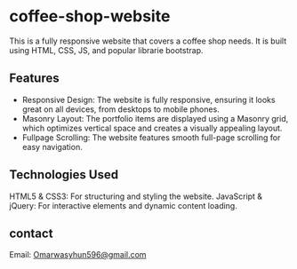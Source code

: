 # coffee-shop-website
This is a fully responsive website that covers a coffee shop needs.  It is built using HTML, CSS, JS, and popular librarie bootstrap.

## Features
- Responsive Design: The website is fully responsive, ensuring it looks great on all devices, from desktops to mobile phones.
- Masonry Layout: The portfolio items are displayed using a Masonry grid, which optimizes vertical space and creates a visually appealing layout.
- Fullpage Scrolling: The website features smooth full-page scrolling for easy navigation.

## Technologies Used
HTML5 & CSS3: For structuring and styling the website.
JavaScript & jQuery: For interactive elements and dynamic content loading.

## contact
Email: Omarwasyhun596@gmail.com
